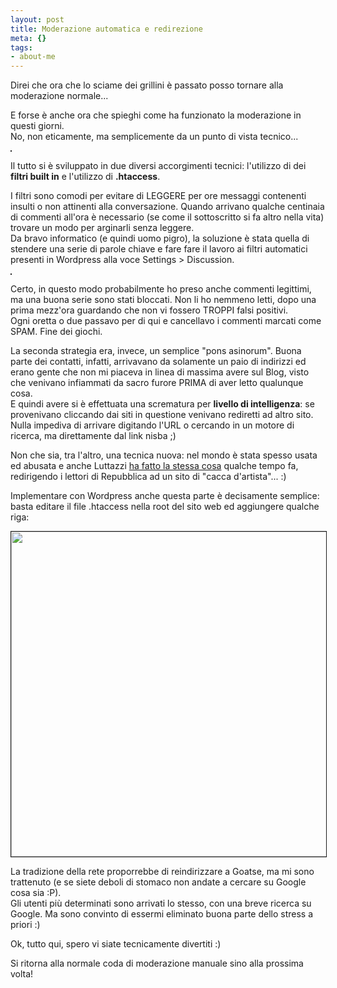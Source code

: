 ```yaml
--- 
layout: post
title: Moderazione automatica e redirezione
meta: {}
tags: 
- about-me
---
```

Direi che ora che lo sciame dei grillini è passato posso tornare alla moderazione normale...  
  
E forse è anche ora che spieghi come ha funzionato la moderazione in questi giorni.  
No, non eticamente, ma semplicemente da un punto di vista tecnico...
  
<img src="http://www.lastknight.com/download/2008/08/moderazione.jpg" alt="" title="moderazione" class="aligncenter size-full wp-image-914" border=1 /> 
  
Il tutto si è sviluppato in due diversi accorgimenti tecnici: l'utilizzo di dei **filtri built in** e l'utilizzo di **.htaccess**.  
  
I filtri sono comodi per evitare di LEGGERE per ore messaggi contenenti insulti o non attinenti alla conversazione. Quando arrivano qualche centinaia di commenti all'ora è necessario (se come il sottoscritto si fa altro nella vita) trovare un modo per arginarli senza leggere.  
Da bravo informatico (e quindi uomo pigro), la soluzione è stata quella di stendere una serie di parole chiave e fare fare il lavoro ai filtri automatici presenti in Wordpress alla voce Settings > Discussion.  
  
<img src="http://www.lastknight.com/download/2008/08/moderazione2.jpg" alt="" title="moderazione" class="aligncenter size-full wp-image-914" border=1 /> 
  
Certo, in questo modo probabilmente ho preso anche commenti legittimi, ma una buona serie sono stati bloccati. Non li ho nemmeno letti, dopo una prima mezz'ora guardando che non vi fossero TROPPI falsi positivi.  
Ogni oretta o due passavo per di qui e cancellavo i commenti marcati come SPAM. Fine dei giochi.  
  
La seconda strategia era, invece, un semplice "pons asinorum". Buona parte dei contatti, infatti, arrivavano da solamente un paio di indirizzi ed erano gente che non mi piaceva in linea di massima avere sul Blog, visto che venivano infiammati da sacro furore PRIMA di aver letto qualunque cosa.  
E quindi avere si è effettuata una scrematura per **livello di intelligenza**: se provenivano cliccando dai siti in questione venivano rediretti ad altro sito. Nulla impediva di arrivare digitando l'URL o cercando in un motore di ricerca, ma direttamente dal link nisba ;)  
  
Non che sia, tra l'altro, una tecnica nuova: nel mondo è stata spesso usata ed abusata e anche Luttazzi [ha fatto la stessa cosa][1] qualche tempo fa, redirigendo i lettori di Repubblica ad un sito di "cacca d'artista"... :)  
  
Implementare con Wordpress anche questa parte è decisamente semplice: basta editare il file .htaccess nella root del sito web ed aggiungere qualche riga:  
  
<img src="http://www.lastknight.com/download/2008/08/moderazione3.jpg" alt="" title="moderazione" class="aligncenter size-full wp-image-914" width=520 border=1  /> 
  
La tradizione della rete proporrebbe di reindirizzare a Goatse, ma mi sono trattenuto (e se siete deboli di stomaco non andate a cercare su Google cosa sia :P).  
Gli utenti più determinati sono arrivati lo stesso, con una breve ricerca su Google. Ma sono convinto di essermi eliminato buona parte dello stress a priori :)  
  
Ok, tutto qui, spero vi siate tecnicamente divertiti :)  
  
Si ritorna alla normale coda di moderazione manuale sino alla prossima volta!  
  
  


[1]: http://www.7yearwinter.com/2007/12/i-blog-smascherano-repubblica-e-libero-hanno-linkato-la-merda/ 
